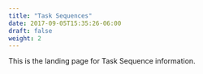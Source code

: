 ```yaml
---
title: "Task Sequences"
date: 2017-09-05T15:35:26-06:00
draft: false
weight: 2
---
```

This is the landing page for Task Sequence information.